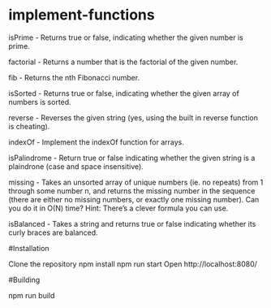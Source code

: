 # implement-functions

isPrime - Returns true or false, indicating whether the given number is prime.

factorial - Returns a number that is the factorial of the given number.

fib - Returns the nth Fibonacci number.

isSorted - Returns true or false, indicating whether the given array of numbers is sorted.

reverse - Reverses the given string (yes, using the built in reverse function is cheating).

indexOf - Implement the indexOf function for arrays.

isPalindrome - Return true or false indicating whether the given string is a plaindrone (case and space insensitive).

missing - Takes an unsorted array of unique numbers (ie. no repeats) from 1 through some number n, and returns the missing number in the sequence (there are either no missing numbers, or exactly one missing number). Can you do it in O(N) time? Hint: There’s a clever formula you can use.

isBalanced - Takes a string and returns true or false indicating whether its curly braces are balanced.

#Installation

Clone the repository
npm install
npm run start
Open http://localhost:8080/

#Building

npm run build
